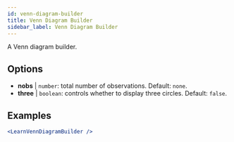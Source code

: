 ```yaml
---
id: venn-diagram-builder
title: Venn Diagram Builder
sidebar_label: Venn Diagram Builder
---
```


A Venn diagram builder.

## Options

* __nobs__ | `number`: total number of observations. Default: `none`.
* __three__ | `boolean`: controls whether to display three circles. Default: `false`.


## Examples

```jsx live
<LearnVennDiagramBuilder />
```

